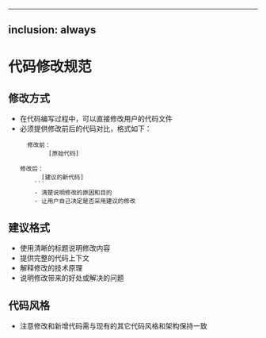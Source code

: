 
---
inclusion: always
---

# 代码修改规范

## 修改方式
- 在代码编写过程中，可以直接修改用户的代码文件
- 必须提供修改前后的代码对比，格式如下：
  ```
    修改前：
          [原始代码]

  修改后：
        [建议的新代码]
	  ```
	  - 清楚说明修改的原因和目的
	  - 让用户自己决定是否采用建议的修改

## 建议格式
- 使用清晰的标题说明修改内容
- 提供完整的代码上下文
- 解释修改的技术原理
- 说明修改带来的好处或解决的问题


## 代码风格
- 注意修改和新增代码需与现有的其它代码风格和架构保持一致
